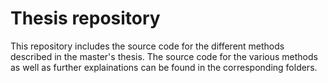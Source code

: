 # Thesis repository

This repository includes the source code for the different methods described in the master's thesis. The source code for the various methods as well as further explainations can be found in the corresponding folders.

